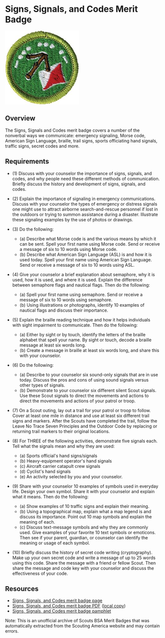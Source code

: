 

# Signs, Signals, and Codes Merit Badge

![Signs, Signals, and Codes Merit Badge](images/signs-signals-and-codes-merit-badge.jpg)

## Overview



The Signs, Signals and Codes merit badge covers a number of the nonverbal ways we communicate: emergency signaling, Morse code, American Sign Language, braille, trail signs, sports officiating hand signals, traffic signs, secret codes and more.

## Requirements

* (1) Discuss with your counselor the importance of signs, signals, and codes, and why people need these different methods of communication. Briefly discuss the history and development of signs, signals, and codes.
* (2) Explain the importance of signaling in emergency communications. Discuss with your counselor the types of emergency or distress signals one might use to attract airborne search-and-rescue personnel if lost in the outdoors or trying to summon assistance during a disaster. Illustrate these signaling examples by the use of photos or drawings.
* (3) Do the following:
    * (a) Describe what Morse code is and the various means by which it can be sent. Spell your first name using Morse code. Send or receive a message of six to 10 words using Morse code.
    * (b) Describe what American Sign Language (ASL) is and how it is used today. Spell your first name using American Sign Language. Send or receive a message of six to 10 words using ASL.


* (4) Give your counselor a brief explanation about semaphore, why it is used, how it is used, and where it is used. Explain the difference between semaphore flags and nautical flags. Then do the following:
    * (a) Spell your first name using semaphore. Send or receive a message of six to 10 words using semaphore.
    * (b) Using illustrations or photographs, identify 10 examples of nautical flags and discuss their importance.


* (5) Explain the braille reading technique and how it helps individuals with sight impairment to communicate. Then do the following:
    * (a) Either by sight or by touch, identify the letters of the braille alphabet that spell your name. By sight or touch, decode a braille message at least six words long.
    * (b) Create a message in braille at least six words long, and share this with your counselor.


* (6) Do the following:
    * (a) Describe to your counselor six sound-only signals that are in use today. Discuss the pros and cons of using sound signals versus other types of signals.
    * (b) Demonstrate to your counselor six different silent Scout signals. Use these Scout signals to direct the movements and actions to direct the movements and actions of your patrol or troop.


* (7) On a Scout outing, lay out a trail for your patrol or troop to follow. Cover at least one mile in distance and use at least six different trail signs and markers. After the Scouts have completed the trail, follow the Leave No Trace Seven Principles and the Outdoor Code by replacing or returning trail markers to their original locations.
* (8) For THREE of the following activities, demonstrate five signals each. Tell what the signals mean and why they are used:
    * (a) Sports official's hand signs/signals
    * (b) Heavy-equipment operator's hand signals
    * (c) Aircraft carrier catapult crew signals
    * (d) Cyclist's hand signals
    * (e) An activity selected by you and your counselor.


* (9) Share with your counselor 10 examples of symbols used in everyday life. Design your own symbol. Share it with your counselor and explain what it means. Then do the following:
    * (a) Show examples of 10 traffic signs and explain their meaning.
    * (b) Using a topographical map, explain what a map legend is and discuss its importance. Point out 10 map symbols and explain the meaning of each.
    * (c) Discuss text-message symbols and why they are commonly used. Give examples of your favorite 10 text symbols or emoticons. Then see if your parent, guardian, or counselor can identify the meaning or usage of each symbol.


* (10) Briefly discuss the history of secret code writing (cryptography). Make up your own secret code and write a message of up to 25 words using this code. Share the message with a friend or fellow Scout. Then share the message and code key with your counselor and discuss the effectiveness of your code.


## Resources

- [Signs, Signals, and Codes merit badge page](https://www.scouting.org/merit-badges/signs-signals-and-codes/)
- [Signs, Signals, and Codes merit badge PDF](https://filestore.scouting.org/filestore/Merit_Badge_ReqandRes/Pamphlets/Signs%20Signals%20Codes.pdf) ([local copy](files/signs-signals-and-codes-merit-badge.pdf))
- [Signs, Signals, and Codes merit badge pamphlet](https://www.scoutshop.org/signs-signals-codes-merit-badge-pamphlet-656309.html)

Note: This is an unofficial archive of Scouts BSA Merit Badges that was automatically extracted from the Scouting America website and may contain errors.
